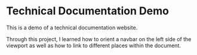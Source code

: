 # Technical Documentation Demo
This is a demo of a technical documentation website.

Through this project, I learned how to orient a navbar on the left side of the viewport as well as how to link to different places within the document.
